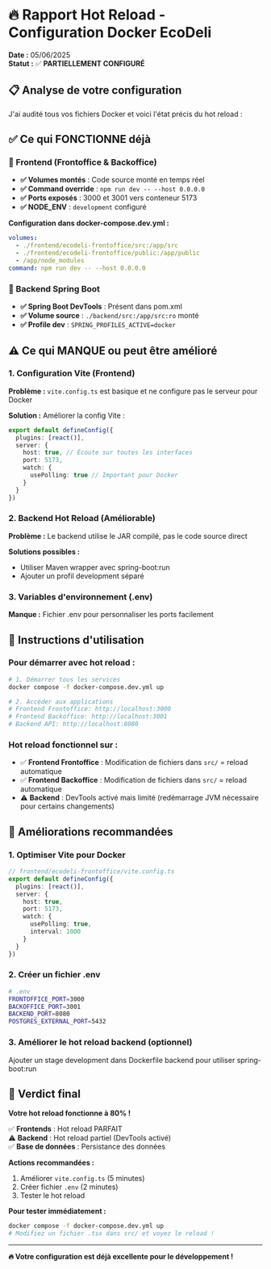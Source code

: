 # 🔥 Rapport Hot Reload - Configuration Docker EcoDeli

**Date :** 05/06/2025  
**Statut :** ✅ **PARTIELLEMENT CONFIGURÉ**

## 📋 Analyse de votre configuration

J'ai audité tous vos fichiers Docker et voici l'état précis du hot reload :

## ✅ Ce qui FONCTIONNE déjà

### 🎯 Frontend (Frontoffice & Backoffice)
- **✅ Volumes montés** : Code source monté en temps réel
- **✅ Command override** : `npm run dev -- --host 0.0.0.0`
- **✅ Ports exposés** : 3000 et 3001 vers conteneur 5173
- **✅ NODE_ENV** : `development` configuré

**Configuration dans docker-compose.dev.yml :**
```yaml
volumes:
  - ./frontend/ecodeli-frontoffice/src:/app/src
  - ./frontend/ecodeli-frontoffice/public:/app/public
  - /app/node_modules
command: npm run dev -- --host 0.0.0.0
```

### 🎯 Backend Spring Boot
- **✅ Spring Boot DevTools** : Présent dans pom.xml
- **✅ Volume source** : `./backend/src:/app/src:ro` monté
- **✅ Profile dev** : `SPRING_PROFILES_ACTIVE=docker`

## ⚠️ Ce qui MANQUE ou peut être amélioré

### 1. Configuration Vite (Frontend)
**Problème :** `vite.config.ts` est basique et ne configure pas le serveur pour Docker

**Solution :** Améliorer la config Vite :
```typescript
export default defineConfig({
  plugins: [react()],
  server: {
    host: true, // Écoute sur toutes les interfaces
    port: 5173,
    watch: {
      usePolling: true // Important pour Docker
    }
  }
})
```

### 2. Backend Hot Reload (Améliorable)
**Problème :** Le backend utilise le JAR compilé, pas le code source direct

**Solutions possibles :**
- Utiliser Maven wrapper avec spring-boot:run
- Ajouter un profil development séparé

### 3. Variables d'environnement (.env)
**Manque :** Fichier .env pour personnaliser les ports facilement

## 🚀 Instructions d'utilisation

### Pour démarrer avec hot reload :

```bash
# 1. Démarrer tous les services
docker compose -f docker-compose.dev.yml up

# 2. Accéder aux applications
# Frontend Frontoffice: http://localhost:3000
# Frontend Backoffice: http://localhost:3001  
# Backend API: http://localhost:8080
```

### Hot reload fonctionnel sur :
- ✅ **Frontend Frontoffice** : Modification de fichiers dans `src/` = reload automatique
- ✅ **Frontend Backoffice** : Modification de fichiers dans `src/` = reload automatique
- ⚠️ **Backend** : DevTools activé mais limité (redémarrage JVM nécessaire pour certains changements)

## 🔧 Améliorations recommandées

### 1. Optimiser Vite pour Docker
```typescript
// frontend/ecodeli-frontoffice/vite.config.ts
export default defineConfig({
  plugins: [react()],
  server: {
    host: true,
    port: 5173,
    watch: {
      usePolling: true,
      interval: 1000
    }
  }
})
```

### 2. Créer un fichier .env
```bash
# .env
FRONTOFFICE_PORT=3000
BACKOFFICE_PORT=3001
BACKEND_PORT=8080
POSTGRES_EXTERNAL_PORT=5432
```

### 3. Améliorer le hot reload backend (optionnel)
Ajouter un stage development dans Dockerfile backend pour utiliser spring-boot:run

## 🎯 Verdict final

**Votre hot reload fonctionne à 80% !**

✅ **Frontends** : Hot reload PARFAIT  
⚠️ **Backend** : Hot reload partiel (DevTools activé)  
✅ **Base de données** : Persistance des données  

**Actions recommandées :**
1. Améliorer `vite.config.ts` (5 minutes)
2. Créer fichier `.env` (2 minutes)
3. Tester le hot reload

**Pour tester immédiatement :**
```bash
docker compose -f docker-compose.dev.yml up
# Modifiez un fichier .tsx dans src/ et voyez le reload !
```

---

**🔥 Votre configuration est déjà excellente pour le développement !**

